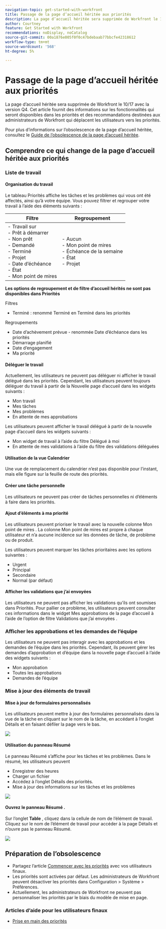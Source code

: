```yaml
---
navigation-topic: get-started-with-workfront
title: Passage de la page d’accueil héritée aux priorités
description: La page d’accueil héritée sera supprimée de Workfront le 10/17 avec la version Q4. Cet article fournit des informations sur les fonctionnalités qui seront disponibles dans les priorités et des recommandations destinées aux administrateurs de Workfront qui déplacent les utilisateurs vers les priorités.
author: Courtney
feature: Get Started with Workfront
recommendations: noDisplay, noCatalog
source-git-commit: 00a1876e005f0f0c47bdebaab77bbcfe42318612
workflow-type: tm+mt
source-wordcount: '568'
ht-degree: 5%

---
```



# Passage de la page d’accueil héritée aux priorités

La page d’accueil héritée sera supprimée de Workfront le 10/17 avec la version Q4. Cet article fournit des informations sur les fonctionnalités qui seront disponibles dans les priorités et des recommandations destinées aux administrateurs de Workfront qui déplacent les utilisateurs vers les priorités.

Pour plus d’informations sur l’obsolescence de la page d’accueil héritée, consultez le [Guide de l’obsolescence de la page d’accueil héritée](/help/quicksilver/product-announcements/announcements/legacy-home-deprecation.md).

## Comprendre ce qui change de la page d’accueil héritée aux priorités

### Liste de travail

#### Organisation du travail

Le tableau Priorités affiche les tâches et les problèmes qui vous ont été affectés, ainsi qu’à votre équipe. Vous pouvez filtrer et regrouper votre travail à l’aide des éléments suivants :

| **Filtre** | **Regroupement** |
|------------|-----------|
| - Travail sur <br> - Prêt à démarrer <br> - Non prêt <br> - Demandé <br> - Terminé <br> - Projet <br> - Date d’échéance <br> - État <br> - Mon point de mires | - Aucun <br> - Mon point de mires <br> - Échéance de la semaine <br> - État <br> - Projet |


**Les options de regroupement et de filtre d’accueil hérités ne sont pas disponibles dans Priorités**

Filtres

* Terminé : renommé Terminé en Terminé dans les priorités

Regroupements

* Date d’achèvement prévue - renommée Date d’échéance dans les priorités
* Démarrage planifié
* Date d’engagement
* Ma priorité

#### Déléguer le travail

Actuellement, les utilisateurs ne peuvent pas déléguer ni afficher le travail délégué dans les priorités. Cependant, les utilisateurs peuvent toujours déléguer du travail à partir de la Nouvelle page d’accueil dans les widgets suivants :

* Mon travail
* Mes tâches
* Mes problèmes
* En attente de mes approbations

Les utilisateurs peuvent afficher le travail délégué à partir de la nouvelle page d’accueil dans les widgets suivants :

* Mon widget de travail à l’aide du filtre Délégué à moi
* En attente de mes validations à l’aide du filtre des validations déléguées

#### Utilisation de la vue Calendrier

Une vue de remplacement du calendrier n’est pas disponible pour l’instant, mais elle figure sur la feuille de route des priorités.

#### Créer une tâche personnelle

Les utilisateurs ne peuvent pas créer de tâches personnelles ni d’éléments à faire dans les priorités.

#### Ajout d’éléments à ma priorité

Les utilisateurs peuvent prioriser le travail avec la nouvelle colonne Mon point de mires . La colonne Mon point de mires est propre à chaque utilisateur et n’a aucune incidence sur les données de tâche, de problème ou de produit.

Les utilisateurs peuvent marquer les tâches prioritaires avec les options suivantes :

* Urgent
* Principal
* Secondaire
* Normal (par défaut)

#### Afficher les validations que j’ai envoyées

Les utilisateurs ne peuvent pas afficher les validations qu’ils ont soumises dans Priorités. Pour pallier ce problème, les utilisateurs peuvent consulter ces informations dans le widget Mes approbations de la page d’accueil à l’aide de l’option de filtre Validations que j’ai envoyées .

### Afficher les approbations et les demandes de l’équipe

Les utilisateurs ne peuvent pas interagir avec les approbations et les demandes de l’équipe dans les priorités. Cependant, ils peuvent gérer les demandes d’approbation et d’équipe dans la nouvelle page d’accueil à l’aide des widgets suivants :

* Mon approbation
* Toutes les approbations
* Demandes de l’équipe

### Mise à jour des éléments de travail

#### Mise à jour de formulaires personnalisés

Les utilisateurs peuvent mettre à jour des formulaires personnalisés dans la vue de la tâche en cliquant sur le nom de la tâche, en accédant à l’onglet Détails et en faisant défiler la page vers le bas.

![](assets/custom-form-priorities.png)

#### Utilisation du panneau Résumé

Le panneau Résumé s’affiche pour les tâches et les problèmes. Dans le résumé, les utilisateurs peuvent

* Enregistrer des heures
* Charger un fichier
* Accédez à l’onglet Détails des priorités.
* Mise à jour des informations sur les tâches et les problèmes

![](assets/assignments-summary.png)

<!--Can admins customize this? It looks different from the task/issue summary in other areas. -->

#### Ouvrez le panneau Résumé .

Sur l’onglet **Table** , cliquez dans la cellule de nom de l’élément de travail. Cliquez sur le nom de l’élément de travail pour accéder à la page Détails et n’ouvre pas le panneau Résumé.

![](assets/open-summary-priorities.png)


## Préparation de l’obsolescence

* Partagez l’article [Commencer avec les priorités](/help/quicksilver/workfront-basics/priorities/get-started-with-priorities.md) avec vos utilisateurs finaux.
* Les priorités sont activées par défaut. Les administrateurs de Workfront peuvent désactiver les priorités dans Configuration > Système > Préférences.
* Actuellement, les administrateurs de Workfront ne peuvent pas personnaliser les priorités par le biais du modèle de mise en page.

### Articles d’aide pour les utilisateurs finaux

* [Prise en main des priorités](/help/quicksilver/workfront-basics/priorities/get-started-with-priorities.md)